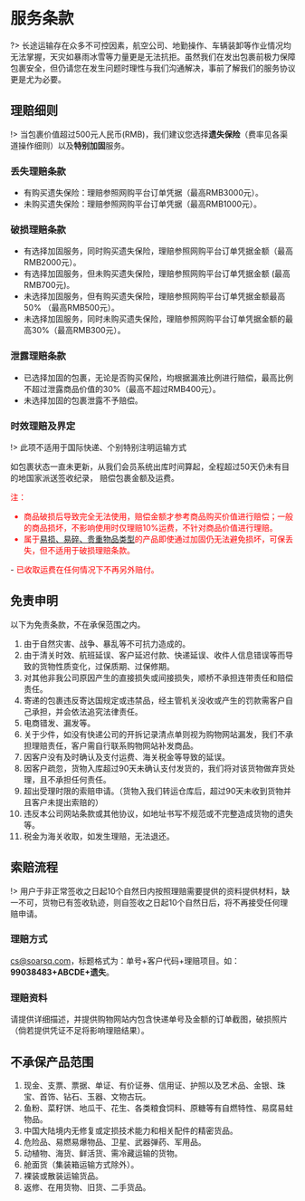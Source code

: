 # 服务条款
?> 长途运输存在众多不可控因素，航空公司、地勤操作、车辆装卸等作业情况均无法掌握，天灾如暴雨冰雪等力量更是无法抗拒。虽然我们在发出包裹前极力保障包裹安全，但仍请您在发生问题时理性与我们沟通解决，事前了解我们的服务协议更是尤为必要。

## 理赔细则

!> 当包裹价值超过500元人民币(RMB)，我们建议您选择**遗失保险**（费率见各渠道操作细则）以及**特别加固**服务。

### 丢失理赔条款
- 有购买遗失保险：理赔参照网购平台订单凭据（最高RMB3000元）。
- 未购买遗失保险：理赔参照网购平台订单凭据（最高RMB1000元）。

### 破损理赔条款
- 有选择加固服务，同时购买遗失保险，理赔参照网购平台订单凭据金额（最高RMB2000元）。
- 有选择加固服务，但未购买遗失保险，理赔参照网购平台订单凭据金额 (最高RMB700元)。
- 未选择加固服务，但有购买遗失保险，理赔参照网购平台订单凭据金额最高50% （最高RMB500元）。
- 未选择加固服务，同时未购买遗失保险，理赔参照网购平台订单凭据金额的最高30%（最高RMB300元）。

### 泄露理赔条款
- 已选择加固的包裹，无论是否购买保险，均根据漏液比例进行赔偿，最高比例不超过泄露商品价值的30%（最高不超过RMB400元）。
- 未选择加固的包裹泄露不予赔偿。

### 时效理赔及界定

!> 此项不适用于国际快递、个别特别注明运输方式

如包裹状态一直未更新，从我们会员系统出库时间算起，全程超过50天仍未有目的地国家派送签收纪录， 赔偿包裹金额及运费。

<font color="red">注： 
- 商品破损后导致完全无法使用，赔偿金额才参考商品购买价值进行赔偿；一般的商品损坏，不影响使用时仅理赔10%运费，不针对商品价值进行理赔。 
- <font color="red">属于[易损、易碎、贵重物品类型](https://www.sf-express.com/HK/ZF/dynamic_function/more/Types_of_Vulnerable_Fragile_Valuable_Item/)的产品即使通过加固仍无法避免损坏，可保丢失，但不适用于破损理赔条款。</font>
</font>
- <font color="red">已收取运费在任何情况下不再另外赔付。</font>

## 免责申明
以下为免责条款，不在承保范围之内。 
1. 由于自然灾害、战争、暴乱等不可抗力造成的。
2. 由于清关时效、航班延误、客户延迟付款、快递延误、收件人信息错误等而导致的货物性质变化，过保质期、过保修期。
3. 对其他非我公司原因产生的直接损失或间接损失，顺桥不承担连带责任和赔偿责任。
4. 寄递的包裹违反寄达国规定或违禁品，经主管机关没收或产生的罚款需客户自己承担，并会依法追究法律责任。
5. 电商错发、漏发等。
6. 关于少件，如没有快递公司的开拆记录清点单则视为购物网站漏发，我们不承担理赔责任，客户需自行联系购物网站补发商品。
7. 因客户没有及时确认及支付运费、海关税金等导致的延误。
8. 因客户疏忽，货物入库超过90天未确认支付发货的，我们将对该货物做弃货处理，且不承担任何责任。
9. 超出受理时限的索赔申请。（货物入我们转运仓库后，超过90天未收到货物并且客户未提出索赔的）
10. 违反本公司网站条款或其他协议，如地址书写不规范或不完整造成货物的遗失等。
11. 税金为海关收取，如发生理赔，无法退还。


## 索赔流程
!> 用户于非正常签收之日起10个自然日内按照理赔需要提供的资料提供材料，缺一不可，货物已有签收轨迹，则自签收之日起10个自然日后，将不再接受任何理赔申请。
### 理赔方式
cs@soarsq.com，标题格式为：单号+客户代码+理赔项目。如：**99038483+ABCDE+遗失**。

### 理赔资料
请提供详细描述，并提供购物网站内包含快递单号及金额的订单截图，破损照片（倘若提供凭证不足将影响理赔结果）。

## 不承保产品范围

1. 现金、支票、票据、单证、有价证券、信用证、护照以及艺术品、金银、珠宝、首饰、钻石、玉器、文物古玩。
2. 鱼粉、菜籽饼、地瓜干、花生、各类粮食饲料、原糖等有自燃特性、易腐易蛀物品。
3. 中国大陆境内无修复或定损技术能力和相关配件的精密货品。
4. 危险品、易燃易爆物品、卫星、武器弹药、军用品。
5. 动植物、海货、鲜活货、需冷藏运输的货物。
6. 舱面货（集装箱运输方式除外）。
7. 裸装或散装运输货品。
8. 返修、在用货物、旧货、二手货品。